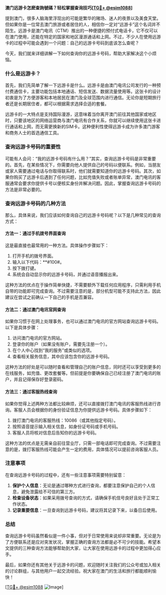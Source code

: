 **澳门远游卡怎麽查詢號碼？轻松掌握查询技巧[[TG💪+ @esim1088](https://t.me/s/esim1088)]**

提到澳门，很多人脑海里浮现出的可能是繁华的赌场、迷人的夜景以及美食天堂。但如果你是一位常去澳门旅游或者居住的人，相信你一定对“远游卡”这个名词并不陌生。远游卡是澳门电讯（CTM）推出的一种便捷的预付式电话卡，它不仅可以在澳门使用，还能在特定的国家和地区漫游通话和上网。不过，不少人在使用远游卡的过程中可能会遇到一个问题：自己的远游卡号码到底该怎么查呢？

今天，我们就来详细讲解一下如何查询你的远游卡号码，帮助大家解决这个小烦恼。

### 什么是远游卡？

首先，我们先简单了解一下远游卡是什么。远游卡是由澳门电讯公司发行的一种预付费通信卡，主要功能包括本地通话、短信发送、数据流量使用等。这张卡的设计初衷是为了方便游客和本地居民在澳门及全球范围内进行通信。无论你是短期旅行者还是长期居住者，都可以根据需求选择合适的套餐。

远游卡的一大特点是支持国际漫游，这意味着当你离开澳门前往其他国家或地区时，只要该地区的网络运营商与澳门电讯有合作关系，你就可以继续使用这张卡进行通话和上网，而无需更换新的SIM卡。这种便利性使得远游卡成为许多澳门游客和商务人士的首选通信工具。

### 查询远游卡号码的重要性

可能有人会问：“我的远游卡号码有什么用？”其实，查询远游卡号码是非常重要的。首先，在某些情况下，你需要向他人提供自己的号码以便联系。例如，当朋友或家人需要通过电话与你取得联系时，他们就需要知道你的远游卡号码。其次，如果你购买了远游卡后遇到了任何问题，比如充值失败或者账单异常，澳门电讯的客服通常会要求你提供卡号以便核实身份并解决问题。因此，掌握查询远游卡号码的方法是非常必要的。

### 查询远游卡号码的几种方法

那么，具体来说，我们应该如何查询自己的远游卡号码呢？以下是几种常见的查询方式：

#### 方法一：通过手机拨号界面查询

这是最直接也最常用的一种方法。具体操作步骤如下：

1. 打开手机的拨号界面。
2. 输入以下代码：**#100#。
3. 按下拨打键。
4. 系统会自动显示你的远游卡号码，并通过语音播报出来。

这种方法的优点在于操作简单快捷，不需要额外下载任何应用程序，只需利用手机自带的功能即可完成查询。不过需要注意的是，部分机型可能不支持此方法，因此建议在尝试之前确认一下自己的手机是否兼容。

#### 方法二：通过澳门电讯官网查询

如果你习惯于在网上处理事务，也可以通过澳门电讯的官方网站查询远游卡号码。以下是具体步骤：

1. 访问澳门电讯的官方网站。
2. 登录你的账户（如果没有账户，需要先注册一个）。
3. 在个人中心找到“我的服务”或类似的选项。
4. 查看相关服务信息，其中应该包含你的远游卡号码。

这种方法的好处是可以随时查看和管理自己的账户信息，同时还可以享受到更多的在线服务，如充值、更改套餐等。但前提是你要确保自己已经注册了澳门电讯的账户，并且记得保存好登录密码。

#### 方法三：通过客服热线查询

如果你觉得上述两种方法都比较麻烦，还可以直接拨打澳门电讯的客服热线进行咨询。客服人员会根据你的身份验证信息为你提供远游卡号码。具体步骤如下：

1. 拨打澳门电讯的客服热线：10086（或其他指定号码）。
2. 按照语音提示输入相关信息，如身份证号码或手机号码。
3. 客服人员将核对信息后告知你的远游卡号码。

这种方法的优点是无需亲自前往营业厅，只需一部电话即可完成查询。不过需要注意的是，拨打客服热线可能会产生一定的费用，具体情况可以提前咨询客服人员。

### 注意事项

在查询远游卡号码的过程中，还有一些注意事项需要特别留意：

1. **保护个人信息**：无论是通过哪种方式进行查询，都要注意保护自己的个人信息，避免泄露给不可信的第三方。
2. **检查设备状态**：如果采用拨号查询的方式，请确保手机信号良好且处于正常工作状态。
3. **记录重要信息**：一旦查询到远游卡号码，建议将其记录下来，以备日后使用。

### 总结

查询远游卡号码虽然看似是一件小事，但对于日常使用来说却非常重要。无论是为了方便联系还是应对突发状况，掌握正确的查询方法都是必不可少的技能。希望本文提供的三种查询方法能够帮助到大家，让大家在使用远游卡的过程中更加得心应手。

最后，如果你还有其他关于远游卡的问题，欢迎随时关注我们的公众号或加入相关的讨论群组，与其他用户一起交流经验。祝大家在澳门的生活和旅行都能顺利愉快！

[[TG💪+ @esim1088](https://t.me/s/esim1088) ![Image](https://i.postimg.cc/4NQfJmqS/Snipaste-2025-05-13-00-14-12.png)]